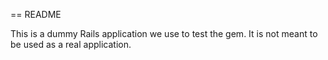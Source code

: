 == README

This is a dummy Rails application we use to test the gem. It is not meant to be used as a real application.
